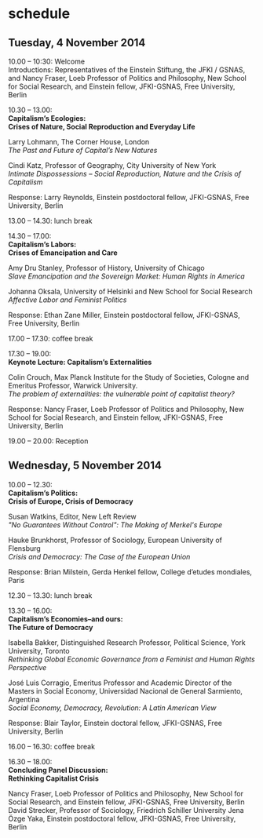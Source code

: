 # schedule

## Tuesday, 4 November 2014    
    
10.00 – 10:30: Welcome   
Introductions:  Representatives of the Einstein Stiftung, the JFKI / GSNAS, and Nancy Fraser, Loeb Professor of Politics and Philosophy, New School for Social Research, and Einstein fellow, JFKI-GSNAS, Free University, Berlin 

10.30 – 13.00:   
**Capitalism’s Ecologies:  
Crises of Nature, Social Reproduction and Everyday Life**  
  
Larry Lohmann, The Corner House, London  
*The Past and Future of Capital’s New Natures*

Cindi Katz, Professor of Geography, City University of New York  
*Intimate Dispossessions – Social Reproduction, Nature and the Crisis of Capitalism*

Response: Larry Reynolds, Einstein postdoctoral fellow, JFKI-GSNAS, Free University, Berlin 

13.00 – 14.30: lunch break

14.30 – 17.00:  
**Capitalism’s Labors:  
Crises of Emancipation and Care**  
  
Amy Dru Stanley, Professor of History, University of Chicago   
*Slave Emancipation and the Sovereign Market: Human Rights in America*
  
Johanna Oksala, University of Helsinki and New School for Social Research  
*Affective Labor and Feminist Politics*

Response: Ethan Zane Miller, Einstein postdoctoral fellow, JFKI-GSNAS, Free University, Berlin 

17.00 – 17.30: coffee break

17.30 – 19.00:   
**Keynote Lecture: Capitalism’s Externalities**

Colin Crouch, Max Planck Institute for the Study of Societies, Cologne and Emeritus Professor, Warwick University.   
*The problem of externalities: the vulnerable point of capitalist theory?*  

Response: Nancy Fraser, Loeb Professor of Politics and Philosophy, New School for Social Research, and Einstein fellow, JFKI-GSNAS, Free University, Berlin 

19.00 – 20.00: Reception

## Wednesday, 5 November 2014

10.00 – 12.30:  
**Capitalism’s Politics:  
Crisis of Europe, Crisis of Democracy**  
  
Susan Watkins, Editor, New Left Review  
*"No Guarantees Without Control":  The Making of Merkel's Europe*

Hauke Brunkhorst, Professor of Sociology, European University of Flensburg  
*Crisis and Democracy: The Case of the European Union*

Response: Brian Milstein, Gerda Henkel fellow, College d’etudes mondiales, Paris
  
12.30 – 13.30: lunch break

13.30 – 16.00:  
**Capitalism’s Economies–and ours:  
The Future of Democracy**  
  
Isabella Bakker, Distinguished Research Professor, Political Science, York University, Toronto  
*Rethinking Global Economic Governance from a Feminist and Human Rights Perspective*

José Luis Corragio, Emeritus Professor and Academic Director of the Masters in Social Economy, Universidad Nacional de General Sarmiento, Argentina  
*Social Economy, Democracy, Revolution: A Latin American View*

Response: Blair Taylor, Einstein doctoral fellow, JFKI-GSNAS, Free University, Berlin 

16.00 – 16.30: coffee break

16.30 – 18.00:  
**Concluding Panel Discussion:   
Rethinking Capitalist Crisis**  
  
Nancy Fraser, Loeb Professor of Politics and Philosophy, New School for Social Research, and Einstein fellow, JFKI-GSNAS, Free University, Berlin   
David Strecker, Professor of Sociology, Friedrich Schiller University Jena  
Özge Yaka, Einstein postdoctoral fellow, JFKI-GSNAS, Free University, Berlin   
